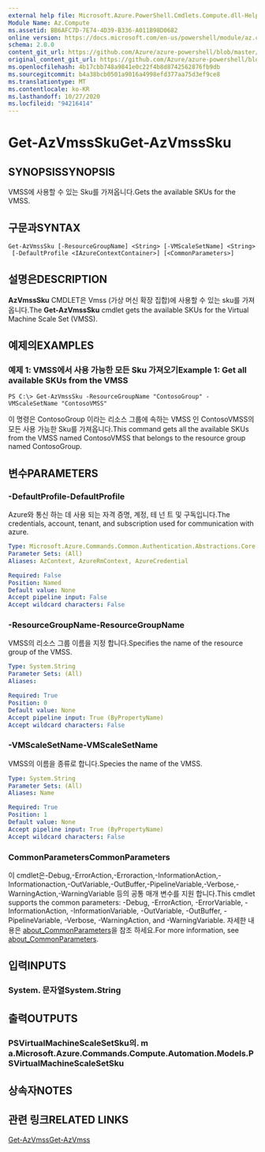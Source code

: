 ```yaml
---
external help file: Microsoft.Azure.PowerShell.Cmdlets.Compute.dll-Help.xml
Module Name: Az.Compute
ms.assetid: BB6AFC7D-7E74-4D39-B336-A011B98D0682
online version: https://docs.microsoft.com/en-us/powershell/module/az.compute/get-azvmsssku
schema: 2.0.0
content_git_url: https://github.com/Azure/azure-powershell/blob/master/src/Compute/Compute/help/Get-AzVmssSku.md
original_content_git_url: https://github.com/Azure/azure-powershell/blob/master/src/Compute/Compute/help/Get-AzVmssSku.md
ms.openlocfilehash: 4b17cbb748a9841e0c22f4b8d8742562876fb9db
ms.sourcegitcommit: b4a38bcb0501a9016a4998efd377aa75d3ef9ce8
ms.translationtype: MT
ms.contentlocale: ko-KR
ms.lasthandoff: 10/27/2020
ms.locfileid: "94216414"
---
```

# <span data-ttu-id="1ea30-101">Get-AzVmssSku</span><span class="sxs-lookup"><span data-stu-id="1ea30-101">Get-AzVmssSku</span></span>

## <span data-ttu-id="1ea30-102">SYNOPSIS</span><span class="sxs-lookup"><span data-stu-id="1ea30-102">SYNOPSIS</span></span>
<span data-ttu-id="1ea30-103">VMSS에 사용할 수 있는 Sku를 가져옵니다.</span><span class="sxs-lookup"><span data-stu-id="1ea30-103">Gets the available SKUs for the VMSS.</span></span>

## <span data-ttu-id="1ea30-104">구문과</span><span class="sxs-lookup"><span data-stu-id="1ea30-104">SYNTAX</span></span>

```
Get-AzVmssSku [-ResourceGroupName] <String> [-VMScaleSetName] <String>
 [-DefaultProfile <IAzureContextContainer>] [<CommonParameters>]
```

## <span data-ttu-id="1ea30-105">설명은</span><span class="sxs-lookup"><span data-stu-id="1ea30-105">DESCRIPTION</span></span>
<span data-ttu-id="1ea30-106">**AzVmssSku** CMDLET은 Vmss (가상 머신 확장 집합)에 사용할 수 있는 sku를 가져옵니다.</span><span class="sxs-lookup"><span data-stu-id="1ea30-106">The **Get-AzVmssSku** cmdlet gets the available SKUs for the Virtual Machine Scale Set (VMSS).</span></span>

## <span data-ttu-id="1ea30-107">예제의</span><span class="sxs-lookup"><span data-stu-id="1ea30-107">EXAMPLES</span></span>

### <span data-ttu-id="1ea30-108">예제 1: VMSS에서 사용 가능한 모든 Sku 가져오기</span><span class="sxs-lookup"><span data-stu-id="1ea30-108">Example 1: Get all available SKUs from the VMSS</span></span>
```
PS C:\> Get-AzVmssSku -ResourceGroupName "ContosoGroup" -VMScaleSetName "ContosoVMSS"
```

<span data-ttu-id="1ea30-109">이 명령은 ContosoGroup 이라는 리소스 그룹에 속하는 VMSS 인 ContosoVMSS의 모든 사용 가능한 Sku를 가져옵니다.</span><span class="sxs-lookup"><span data-stu-id="1ea30-109">This command gets all the available SKUs from the VMSS named ContosoVMSS that belongs to the resource group named ContosoGroup.</span></span>

## <span data-ttu-id="1ea30-110">변수</span><span class="sxs-lookup"><span data-stu-id="1ea30-110">PARAMETERS</span></span>

### <span data-ttu-id="1ea30-111">-DefaultProfile</span><span class="sxs-lookup"><span data-stu-id="1ea30-111">-DefaultProfile</span></span>
<span data-ttu-id="1ea30-112">Azure와 통신 하는 데 사용 되는 자격 증명, 계정, 테 넌 트 및 구독입니다.</span><span class="sxs-lookup"><span data-stu-id="1ea30-112">The credentials, account, tenant, and subscription used for communication with azure.</span></span>

```yaml
Type: Microsoft.Azure.Commands.Common.Authentication.Abstractions.Core.IAzureContextContainer
Parameter Sets: (All)
Aliases: AzContext, AzureRmContext, AzureCredential

Required: False
Position: Named
Default value: None
Accept pipeline input: False
Accept wildcard characters: False
```

### <span data-ttu-id="1ea30-113">-ResourceGroupName</span><span class="sxs-lookup"><span data-stu-id="1ea30-113">-ResourceGroupName</span></span>
<span data-ttu-id="1ea30-114">VMSS의 리소스 그룹 이름을 지정 합니다.</span><span class="sxs-lookup"><span data-stu-id="1ea30-114">Specifies the name of the resource group of the VMSS.</span></span>

```yaml
Type: System.String
Parameter Sets: (All)
Aliases:

Required: True
Position: 0
Default value: None
Accept pipeline input: True (ByPropertyName)
Accept wildcard characters: False
```

### <span data-ttu-id="1ea30-115">-VMScaleSetName</span><span class="sxs-lookup"><span data-stu-id="1ea30-115">-VMScaleSetName</span></span>
<span data-ttu-id="1ea30-116">VMSS의 이름을 종류로 합니다.</span><span class="sxs-lookup"><span data-stu-id="1ea30-116">Species the name of the VMSS.</span></span>

```yaml
Type: System.String
Parameter Sets: (All)
Aliases: Name

Required: True
Position: 1
Default value: None
Accept pipeline input: True (ByPropertyName)
Accept wildcard characters: False
```

### <span data-ttu-id="1ea30-117">CommonParameters</span><span class="sxs-lookup"><span data-stu-id="1ea30-117">CommonParameters</span></span>
<span data-ttu-id="1ea30-118">이 cmdlet은-Debug,-ErrorAction,-Erroraction,-InformationAction,-Informationaction,-OutVariable,-OutBuffer,-PipelineVariable,-Verbose,-WarningAction,-WarningVariable 등의 공통 매개 변수를 지원 합니다.</span><span class="sxs-lookup"><span data-stu-id="1ea30-118">This cmdlet supports the common parameters: -Debug, -ErrorAction, -ErrorVariable, -InformationAction, -InformationVariable, -OutVariable, -OutBuffer, -PipelineVariable, -Verbose, -WarningAction, and -WarningVariable.</span></span> <span data-ttu-id="1ea30-119">자세한 내용은 [about_CommonParameters](http://go.microsoft.com/fwlink/?LinkID=113216)을 참조 하세요.</span><span class="sxs-lookup"><span data-stu-id="1ea30-119">For more information, see [about_CommonParameters](http://go.microsoft.com/fwlink/?LinkID=113216).</span></span>

## <span data-ttu-id="1ea30-120">입력</span><span class="sxs-lookup"><span data-stu-id="1ea30-120">INPUTS</span></span>

### <span data-ttu-id="1ea30-121">System. 문자열</span><span class="sxs-lookup"><span data-stu-id="1ea30-121">System.String</span></span>

## <span data-ttu-id="1ea30-122">출력</span><span class="sxs-lookup"><span data-stu-id="1ea30-122">OUTPUTS</span></span>

### <span data-ttu-id="1ea30-123">PSVirtualMachineScaleSetSku의. m a.</span><span class="sxs-lookup"><span data-stu-id="1ea30-123">Microsoft.Azure.Commands.Compute.Automation.Models.PSVirtualMachineScaleSetSku</span></span>

## <span data-ttu-id="1ea30-124">상속자</span><span class="sxs-lookup"><span data-stu-id="1ea30-124">NOTES</span></span>

## <span data-ttu-id="1ea30-125">관련 링크</span><span class="sxs-lookup"><span data-stu-id="1ea30-125">RELATED LINKS</span></span>

[<span data-ttu-id="1ea30-126">Get-AzVmss</span><span class="sxs-lookup"><span data-stu-id="1ea30-126">Get-AzVmss</span></span>](./Get-AzVmss.md)


